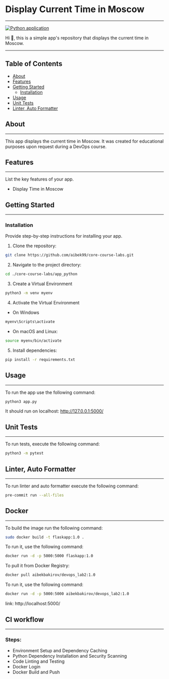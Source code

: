 # Display Current Time in Moscow

---------------------------------------------------------------
[![Python application](https://github.com/aibek99/core-course-labs/actions/workflows/app_python.yml/badge.svg?branch=lab3)](https://github.com/aibek99/core-course-labs/actions/workflows/app_python.yml)

Hi :wave:, this is a simple app's repository that displays the current time in Moscow.

---------------------------------------------------------------

## Table of Contents

- [About](#about)
- [Features](#features)
- [Getting Started](#getting-started)
  - [Installation](#installation)
- [Usage](#usage)
- [Unit Tests](#unit-tests)
- [Linter, Auto Formatter](#linter-auto-formatter)

## About

---------------------------------------------------------------


This app displays the current time in Moscow. It was created for educational purposes upon request during a DevOps course.

## Features

---------------------------------------------------------------


List the key features of your app.

- Display Time in Moscow

## Getting Started

---------------------------------------------------------------

### Installation

Provide step-by-step instructions for installing your app.

1. Clone the repository: 
```Bash
git clone https://github.com/aibek99/core-course-labs.git
```
2. Navigate to the project directory: 
```Bash
cd ./core-course-labs/app_python
```
3. Create a Virtual Environment
```Bash
python3 -m venv myenv
```
4. Activate the Virtual Environment
- On Windows
```Bash
myenv\Scripts\activate
```
- On macOS and Linux:
```Bash
source myenv/bin/activate
```
5. Install dependencies: 
```Bash
pip install -r requirements.txt
```

## Usage

---------------------------------------------------------------


To run the app use the following command:
```Bash
python3 app.py
```

It should run on localhost: http://127.0.0.1:5000/

## Unit Tests

---------------------------------------------------------------

To run tests, execute the following command: 
```Bash
python3 -m pytest
```

## Linter, Auto Formatter

---------------------------------------------------------------

To run linter and auto formatter execute the following command: 
```Bash
pre-commit run --all-files
```

## Docker 

---------------------------------------------------------------

To build the image run the following command: 
```Bash
sudo docker build -t flaskapp:1.0 .
```

To run it, use the following command:
```Bash
docker run -d -p 5000:5000 flaskapp:1.0
```

To pull it from Docker Registry:
```Bash
docker pull aibekbakirov/devops_lab2:1.0
```

To run it, use the following command:
```Bash
docker run -d -p 5000:5000 aibekbakirov/devops_lab2:1.0
```

link: http://localhost:5000/

## CI workflow

---------------------------------------------------------------

### Steps: 
- Environment Setup and Dependency Caching
- Python Dependency Installation and Security Scanning
- Code Linting and Testing
- Docker Login
- Docker Build and Push